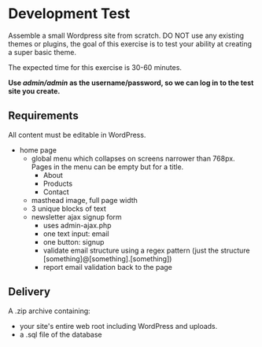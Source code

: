 # Development Test

Assemble a small Wordpress site from scratch. DO NOT use any existing themes or plugins, the goal of this exercise is to test your ability at creating a super basic theme.

The expected time for this exercise is 30-60 minutes.

**Use _admin/admin_ as the username/password, so we can log in to the test site you create.**

## Requirements

All content must be editable in WordPress.

- home page
    - global menu which collapses on screens narrower than 768px. Pages in the menu can be empty but for a title.
        - About
        - Products
        - Contact
    - masthead image, full page width
    - 3 unique blocks of text
    - newsletter ajax signup form
      - uses admin-ajax.php
      - one text input: email
      - one button: signup
      - validate email structure using a regex pattern (just the structure [something]@[something].[something])
      - report email validation back to the page

## Delivery

A .zip archive containing:

- your site's entire web root including WordPress and uploads.
- a .sql file of the database
